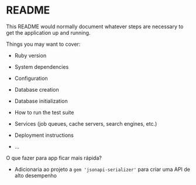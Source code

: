 # README

This README would normally document whatever steps are necessary to get the
application up and running.

Things you may want to cover:

* Ruby version

* System dependencies

* Configuration

* Database creation

* Database initialization

* How to run the test suite

* Services (job queues, cache servers, search engines, etc.)

* Deployment instructions

* ...

O que fazer para app ficar mais rápida?
 - Adicionaria ao projeto a `gem 'jsonapi-serializer'` para criar uma API de alto desempenho